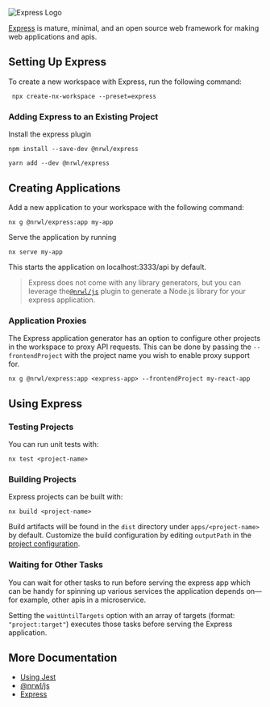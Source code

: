 ![Express Logo](/shared/express-logo.png)

[Express](https://expressjs.com/) is mature, minimal, and an open source web framework for making web applications and
apis.

## Setting Up Express

To create a new workspace with Express, run the following command:

```shell
 npx create-nx-workspace --preset=express
```

### Adding Express to an Existing Project

Install the express plugin

```shell
npm install --save-dev @nrwl/express
```

```shell
yarn add --dev @nrwl/express
```

## Creating Applications

Add a new application to your workspace with the following command:

```shell
nx g @nrwl/express:app my-app
```

Serve the application by running

```shell
nx serve my-app
```

This starts the application on localhost:3333/api by default.

> Express does not come with any library generators, but you can leverage the[`@nrwl/js`](/js/overview#create-libraries) plugin to generate a Node.js library for your express application.

### Application Proxies

The Express application generator has an option to configure other projects in the workspace to proxy API requests. This
can be done by passing the `--frontendProject` with the project name you wish to enable proxy support for.

```shell
nx g @nrwl/express:app <express-app> --frontendProject my-react-app
```

## Using Express

### Testing Projects

You can run unit tests with:

```shell
nx test <project-name>
```

### Building Projects

Express projects can be built with:

```shell
nx build <project-name>
```

Build artifacts will be found in the `dist` directory under `apps/<project-name>` by default. Customize the build
configuration by editing `outputPath` in the [project configuration](/configuration/projectjson).

### Waiting for Other Tasks

You can wait for other tasks to run before serving the express app which can be handy for spinning up various services
the application depends on— for example, other apis in a microservice.

Setting the `waitUntilTargets` option with an array of targets (format: `"project:target"`) executes those tasks
before serving the Express application.

## More Documentation

- [Using Jest](/jest/overview)
- [@nrwl/js](/js/overview)
- [Express](https://expressjs.com/)
